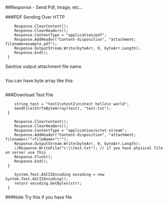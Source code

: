 
##Response - Send Pdf, Image, etc...

###PDF Sending Over HTTP
```aspx-cs
 	Response.ClearContent();
 	Response.ClearHeaders();
 	Response.ContentType = "application/pdf";
 	Response.AddHeader("Content-disposition", "attachment; filename=example.pdf");		
 	Response.OutputStream.Write(byteArr, 0, byteArr.Length);
 	Response.End();	
 }
 ```
Sanitize output attachment file name
```aspx-cs
 ```
You can have byte array like this:
```aspx-cs
 ```
###Download Text File
```aspx-cs
 	string test = "test1\ntest2\n\ntest hello\n world";
 	SendFile(StrToByteArray(test), "test.txt");
 }
 ```

```aspx-cs
 	Response.ClearContent();
 	Response.ClearHeaders();
 	Response.ContentType = "application/octet-stream";
 	Response.AddHeader("Content-disposition", "attachment; filename=\""+fileName+"\"");
 	Response.OutputStream.Write(byteArr, 0, byteArr.Length);
 	//Response.WriteFile("c:\\test.txt"); // if you have physical file on server use this
 	Response.Flush();
 	Response.End();
 }
 ```
```aspx-cs
 	System.Text.ASCIIEncoding encoding = new System.Text.ASCIIEncoding();
 	return encoding.GetBytes(str);
 }
 ```
###Note
Try this if you have file
```aspx-cs
 ```




